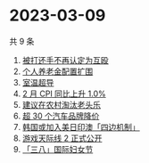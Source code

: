 # 2023-03-09

共 9 条

<!-- BEGIN ZHIHUSEARCH -->
<!-- 最后更新时间 Thu Mar 09 2023 21:28:42 GMT+0800 (China Standard Time) -->
1. [被打还手不再认定为互殴](https://www.zhihu.com/search?q=被打还手不再认定为互殴)
1. [个人养老金配置扩围](https://www.zhihu.com/search?q=个人养老金配置扩围)
1. [室温超导](https://www.zhihu.com/search?q=室温超导)
1. [2 月 CPI 同比上升 1.0%](https://www.zhihu.com/search?q=2%20月%20CPI%20同比上升%201.0%)
1. [建议在农村淘汰老头乐](https://www.zhihu.com/search?q=建议在农村淘汰老头乐)
1. [超 30 个汽车品牌降价](https://www.zhihu.com/search?q=超%2030%20个汽车品牌降价)
1. [韩国或加入美日印澳「四边机制」](https://www.zhihu.com/search?q=韩国或加入美日印澳「四边机制」)
1. [游戏天际线 2 正式公开](https://www.zhihu.com/search?q=游戏天际线%202%20正式公开)
1. [「三八」国际妇女节](https://www.zhihu.com/search?q=「三八」国际妇女节)
<!-- END ZHIHUSEARCH -->
